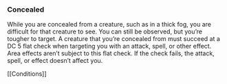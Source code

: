 ### Concealed

While you are concealed from a creature, such as in a thick fog, you are difficult for that creature to see. You can still be observed, but you’re tougher to target. A creature that you’re concealed from must succeed at a DC 5 flat check when targeting you with an attack, spell, or other effect.
Area effects aren’t subject to this flat check. If the check fails, the attack, spell, or effect doesn’t affect you.

[[Conditions]]
